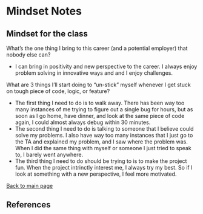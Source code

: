 # Mindset Notes

## Mindset for the class

What’s the one thing I bring to this career (and a potential employer) that nobody else can?

- I can bring in positivity and new perspective to the career. I always enjoy problem solving in innovative ways and and I enjoy challenges.

What are 3 things I’ll start doing to “un-stick” myself whenever I get stuck on tough piece of code, logic, or feature?

- The first thing I need to do is to walk away. There has been way too many instances of me trying to figure out a single bug for hours, but as soon as I go home, have dinner, and look at the same piece of code again, I could almost always debug within 30 minutes.
- The second thing I need to do is talking to someone that I believe could solve my problems. I also have way too many instances that I just go to the TA and explained my problem, and I saw where the problem was. When I did the same thing with myself or someone I just tried to speak to, I barely went anywhere.
- The third thing I need to do should be trying to is to make the project fun. When the project intrinctly interest me, I always try my best. So if I look at something with a new perspective, I feel more motivated.

 [Back to main page](https://mirandalu2020.github.io/reading-notes/)

## References
